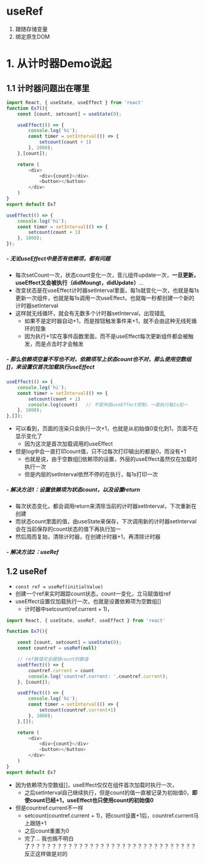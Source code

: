 
# useRef
1. 跟随存储变量
2. 绑定原生DOM

# 1. 从计时器Demo说起
## 1.1 计时器问题出在哪里
```javascript
import React, { useState, useEffect } from 'react'
function Ex7(){
    const [count, setcount] = useState(0);

    useEffect(() => {
        console.log('hi');
        const timer = setInterval(() => {
            setcount(count + 1)
        }, 1000);
    },[count]);

    return (
        <div>
            <div>{count}</div>
            <button></button>
        </div>
    )
}
export default Ex7
```
```javascript
useEffect(() => {
    console.log('hi');
    const timer = setInterval(() => {
        setcount(count + 1)
    }, 1000);
});
```
##### - 无论useEffect中是否有依赖项，都有问题
  - 每次setCount一次，状态count变化一次，音儿组件update一次，**一旦更新，useEffect又会被执行（didMoungt，didUpdate）**...
  - 改变状态是在useEffect计时器setInterval里面，每1s就变化一次，也就是每1s更新一次组件，也就是每1s调用一次useEffect，也就每一秒都创建一个新的计时器setInterval
  - 这样就无线循环，就会有无数多个计时器setInterval，出现错乱
    - 如果不是定时器自动+1，而是按钮触发事件来+1，就不会由这种无线死循环的现象
    - 因为执行+1实在事件函数里面，而不是useEffect每次更新组件都会被触发，而是点击时才会触发
    
##### - 那么依赖项空着不写也不对，依赖项写上状态count也不对，那么使用空数组[]，来设置仅首次加载执行useEffect
```javascript
useEffect(() => {
    console.log('hi');
    const timer = setInterval(() => {
        setcount(count + 1)
        console.log(count)   // 不受外层useEffect控制，一直执行每1s加一
    }, 1000);
},[]);
```
- 可以看到，页面的渲染只会执行一次+1，也就是从初始值0变化到1，页面不在显示变化了
    - 因为这次是首次加载调用的useEffect
- 但是log中会一直打印count值，只不过每次打印输出的都是0，而没有+1
    - 也就是说，由于空数组[]依赖项的设置，外层的useEffect虽然仅在加载时执行一次
    - 但是内层的setInterval依然不停的在执行，每1s打印一次


##### - 解决方法1：设置依赖项为状态count，以及设置return
  - 每次状态变化，都会调用return来清除当前的计时器setInterval，下次重新在创建
  - 而状态count里面的值，由useState来保存，下次调用新的计时器setInterval会在当前保存的count状态的值下再执行加一
  - 然后周而复始，清除计时器，在创建计时器+1，再清除计时器

##### - 解决方法2：useRef

## 1.2 useRef

- `const ref = useRef(initialValue)`
- 创建一个ref来实时跟踪count状态，count一变化，立马赋值给ref
- useEffect设置仅加载执行一次，也就是设置依赖项为空数组[]
    - 计时器中setcount(ref.current + 1)，

```javascript
import React, { useState, useRef, useEffect } from 'react'

function Ex7(){

    const [count, setcount] = useState(0);
    const countref = useRef(null)

    // ref数值完全跟随count的数值
    useEffect(() => {
        countref.current = count
        console.log('countref.current: ',countref.current);
    }, [count]);

    useEffect(() => {
        console.log('hi');
        const timer = setInterval(() => {
            setcount(countref.current+1)
        }, 1000);
    },[]);

    return (
        <div>
            <div>{count}</div>
            <button></button>
        </div>
    )
}
export default Ex7
```
- 因为依赖项为空数组[]，useEffect仅仅在组件首次加载时执行一次，
    - 之后setInterval自己继续执行，但是count的值一直被记录为初始值0，**即使count已经+1，useEffect也只使用count的初始值0**
- 但是countref.current不一样
    - setcount(countref.current + 1)，把count设置+1后，countref.current马上跟随+1
    - 之后count重置为0
    - 完了... 我也搞不明白了？？？？？？？？？？？？？？？？？？？？？？？？？？？？？？？反正这样做是对的











